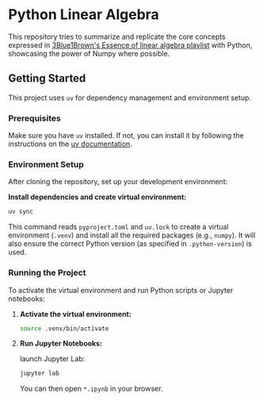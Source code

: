 # Python Linear Algebra

This repository tries to summarize and replicate the core concepts expressed in [3Blue1Brown's Essence of linear algebra playlist](https://www.youtube.com/playlist?list=PLZHQObOWTQDPD3MizzM2xVFitgF8hE_ab) with Python, showcasing the power of Numpy where possible.

## Getting Started

This project uses `uv` for dependency management and environment setup.

### Prerequisites

Make sure you have `uv` installed. If not, you can install it by following the instructions on the [uv documentation](https://docs.astral.sh/uv/).

### Environment Setup

After cloning the repository, set up your development environment:

**Install dependencies and create virtual environment:**

```bash
uv sync
```

This command reads `pyproject.toml` and `uv.lock` to create a virtual environment (`.venv`) and install all the required packages (e.g., `numpy`). It will also ensure the correct Python version (as specified in `.python-version`) is used.

### Running the Project

To activate the virtual environment and run Python scripts or Jupyter notebooks:

1.  **Activate the virtual environment:**

    ```bash
    source .venv/bin/activate
    ```

2.  **Run Jupyter Notebooks:**

    launch Jupyter Lab:

    ```bash
    jupyter lab
    ```

    You can then open `*.ipynb` in your browser.
